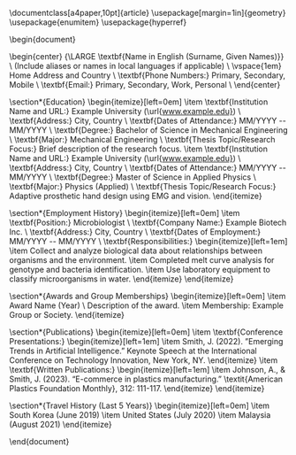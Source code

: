 
\documentclass[a4paper,10pt]{article}
\usepackage[margin=1in]{geometry}
\usepackage{enumitem}
\usepackage{hyperref}

\begin{document}

\begin{center}
    {\LARGE \textbf{Name in English (Surname, Given Names)}} \\
    (Include aliases or names in local languages if applicable) \\
    \vspace{1em}
    Home Address and Country \\
    \textbf{Phone Numbers:} Primary, Secondary, Mobile \\
    \textbf{Email:} Primary, Secondary, Work, Personal \\
\end{center}

\section*{Education}
\begin{itemize}[left=0em]
    \item \textbf{Institution Name and URL:} Example University (\url{www.example.edu}) \\
          \textbf{Address:} City, Country \\
          \textbf{Dates of Attendance:} MM/YYYY -- MM/YYYY \\
          \textbf{Degree:} Bachelor of Science in Mechanical Engineering \\
          \textbf{Major:} Mechanical Engineering \\
          \textbf{Thesis Topic/Research Focus:} Brief description of the research focus.
    \item \textbf{Institution Name and URL:} Example University (\url{www.example.edu}) \\
          \textbf{Address:} City, Country \\
          \textbf{Dates of Attendance:} MM/YYYY -- MM/YYYY \\
          \textbf{Degree:} Master of Science in Applied Physics \\
          \textbf{Major:} Physics (Applied) \\
          \textbf{Thesis Topic/Research Focus:} Adaptive prosthetic hand design using EMG and vision.
\end{itemize}

\section*{Employment History}
\begin{itemize}[left=0em]
    \item \textbf{Position:} Microbiologist \\
          \textbf{Company Name:} Example Biotech Inc. \\
          \textbf{Address:} City, Country \\
          \textbf{Dates of Employment:} MM/YYYY -- MM/YYYY \\
          \textbf{Responsibilities:}
          \begin{itemize}[left=1em]
              \item Collect and analyze biological data about relationships between organisms and the environment.
              \item Completed melt curve analysis for genotype and bacteria identification.
              \item Use laboratory equipment to classify microorganisms in water.
          \end{itemize}
\end{itemize}

\section*{Awards and Group Memberships}
\begin{itemize}[left=0em]
    \item Award Name (Year) \\
          Description of the award.
    \item Membership: Example Group or Society.
\end{itemize}

\section*{Publications}
\begin{itemize}[left=0em]
    \item \textbf{Conference Presentations:}
          \begin{itemize}[left=1em]
              \item Smith, J. (2022). ”Emerging Trends in Artificial Intelligence.” Keynote Speech at the International Conference on Technology Innovation, New York, NY.
          \end{itemize}
    \item \textbf{Written Publications:}
          \begin{itemize}[left=1em]
              \item Johnson, A., \& Smith, J. (2023). “E-commerce in plastics manufacturing.” \textit{American Plastics Foundation Monthly}, 312: 111-117.
          \end{itemize}
\end{itemize}

\section*{Travel History (Last 5 Years)}
\begin{itemize}[left=0em]
    \item South Korea (June 2019)
    \item United States (July 2020)
    \item Malaysia (August 2021)
\end{itemize}

\end{document}
